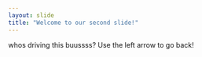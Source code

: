 ```yaml
---
layout: slide
title: "Welcome to our second slide!"
---
```

whos driving this buussss?
Use the left arrow to go back!
